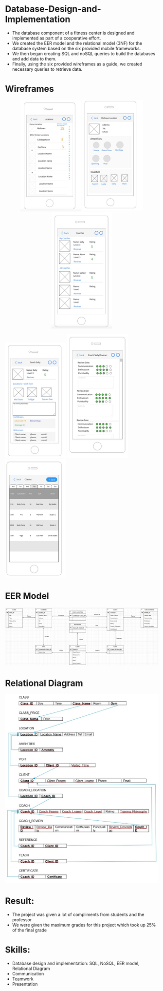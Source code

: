# Database-Design-and-Implementation
- The database component of a fitness center is designed and implemented as part of a cooperative effort. 
- We created the EER model and the relational model (3NF) for the database system based on the six provided mobile frameworks.
- We then began creating SQL and noSQL queries to build the databases and add data to them.
- Finally, using the six provided wireframes as a guide, we created necessary queries to retrieve data.

# Wireframes

<p align="center">
  <img src="https://raw.githubusercontent.com/P-pisiko/Database_implementation/refs/heads/main/assets/Wireframe1.jpg" width="200" />
  <img src="https://raw.githubusercontent.com/P-pisiko/Database_implementation/refs/heads/main/assets/Wireframe2.jpg" width="200" />
  <img src="https://raw.githubusercontent.com/P-pisiko/Database_implementation/refs/heads/main/assets/Wireframe3.jpg" width="200" />
</p>
<p>
  <img src="https://raw.githubusercontent.com/P-pisiko/Database_implementation/refs/heads/main/assets/Wireframe4.jpg" width="200" />
  <img src="https://raw.githubusercontent.com/P-pisiko/Database_implementation/refs/heads/main/assets/Wireframe5.jpg" width="200" />
  <img src="https://raw.githubusercontent.com/P-pisiko/Database_implementation/refs/heads/main/assets/Wireframe6.jpg" width="200" />
</p>

# EER Model
![image](https://raw.githubusercontent.com/P-pisiko/Database_implementation/refs/heads/main/assets/ER-model.jpg)

# Relational Diagram
![image](https://raw.githubusercontent.com/P-pisiko/Database_implementation/refs/heads/main/assets/Relational_Diagram.jpg)

# Result:
- The project was given a lot of compliments from students and the professor
- We were given the maximum grades for this project which took up 25% of the final grade

# Skills:
- Database design and implementation: SQL, NoSQL, EER model, Relational Diagram
- Communication
- Teamwork
- Presentation
